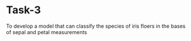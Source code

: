 # Task-3
To develop a model that can classify the species of iris floers in the bases of sepal and petal measurements
